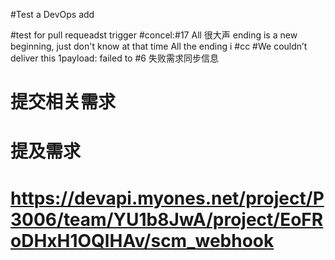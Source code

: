 #Test a DevOps add

#test for pull requeadst trigger
#concel:#17 All 很大声 ending is a new beginning, just don't know at that time All the ending i
#cc
#We couldn’t deliver this 1payload: failed to 
#6 失败需求同步信息
# 提交相关需求
# 提及需求
# https://devapi.myones.net/project/P3006/team/YU1b8JwA/project/EoFRoDHxH1OQlHAv/scm_webhook
